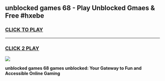 
## unblocked games 68 - Play Unblocked Gmaes & Free #hxebe
<h3>
<a href="https://news.freeplayer.one?title=unblocked_games_68&ref=26F">CLICK TO PLAY</a></h3>
<hr>

<h3>
<a href="https://news.freeplayer.one?title=unblocked_games_68&ref=26F">CLICK 2 PLAY</a>
  
</h3>

<a href="https://news.freeplayer.one?title=unblocked_games_68&ref=26F/"><img src="https://clearcache.store/games.png"></a>


**unblocked games 68 games unblocked: Your Gateway to Fun and Accessible Online Gaming**
